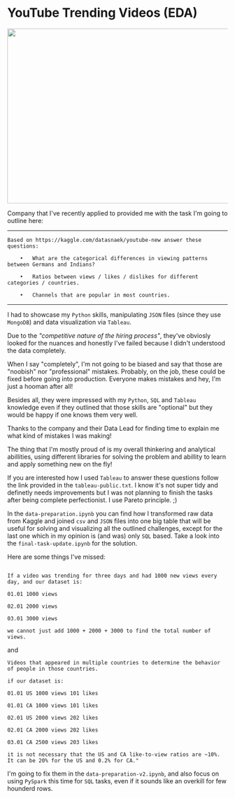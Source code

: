 # YouTube Trending Videos (EDA)

<p align="center">
<img src = 'https://cdn.searchenginejournal.com/wp-content/uploads/2020/12/top-trending-featured-image-5fcf26c0867f6-768x403.png' width='800' height='400'> 
</p>

Company that I've recently applied to provided me with the task I'm going to outline here:

--- 

```
Based on https://kaggle.com/datasnaek/youtube-new answer these questions:

	•	What are the categorical differences in viewing patterns between Germans and Indians?

	•	Ratios between views / likes / dislikes for different categories / countries. 

	•	Сhannels that are popular in most countries.
```
---

I had to showcase my ```Python``` skills, manipulating ```JSON``` files (since they use ```MongoDB```) and data visualization via ```Tableau```. 

Due to the *\"competitive nature of the hiring process\"*, they've obviosly looked for the nuances and honestly I've failed because I didn't understood the data completely.

When I say "completely", I'm not going to be biased and say that those are "noobish" nor "professional" mistakes. Probably, on the job, these could be fixed before going into production. Everyone makes mistakes and hey, I'm just a hooman after all! 

Besides all, they were impressed with my ```Python```, ```SQL``` and ```Tableau``` knowledge even if they outlined that those skills are "optional" but they would be happy if one knows them very well. 

Thanks to the company and their Data Lead for finding time to explain me what kind of mistakes I was making! 

The thing that I'm mostly proud of is my overall thinkering and analytical abillities, using different libraries for solving the problem and abillity to learn and apply something new on the fly! 

If you are interested how I used ```Tableau``` to answer these questions follow the link provided in the ```tableau-public.txt```. I know it's not super tidy and definetly needs improvements but I was not planning to finish the tasks after being complete perfectionist. I use Pareto principle. ;) 

In the ```data-preparation.ipynb``` you can find how I transformed raw data from Kaggle and joined ```csv``` and ```JSON``` files into one big table that will be useful for solving and visualizing all the outlined challenges, except for the last one which in my opinion is (and was) only ```SQL``` based. Take a look into the ```final-task-update.ipynb``` for the solution. 

Here are some things I've missed:

```

If a video was trending for three days and had 1000 new views every day, and our dataset is:

01.01 1000 views

02.01 2000 views

03.01 3000 views

we cannot just add 1000 + 2000 + 3000 to find the total number of views.

```

and

```
Videos that appeared in multiple countries to determine the behavior of people in those countries.

if our dataset is:

01.01 US 1000 views 101 likes

01.01 CA 1000 views 101 likes

02.01 US 2000 views 202 likes

02.01 CA 2000 views 202 likes

03.01 CA 2500 views 203 likes

it is not necessary that the US and CA like-to-view ratios are ~10%. It can be 20% for the US and 0.2% for CA."
```

I'm going to fix them in the ```data-preparation-v2.ipynb```, and also focus on using ```PySpark``` this time for ```SQL``` tasks, even if it sounds like an overkill for few hounderd rows. 
